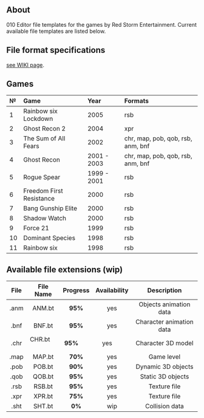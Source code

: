 ## About

010 Editor file templates for the games by Red Storm Entertainment. Current available file templates are listed below.

## File format specifications

[see WIKI page](https://github.com/AlexKimov/010Editor-Templates-GR/wiki).

## Games

| №     | Game | Year | Formats |
| :--- | :-- | :------ | :------ |
| 1 | Rainbow six Lockdown | 2005 | rsb |
| 2 | Ghost Recon 2 | 2004 | xpr |
| 3 | The Sum of All Fears | 2002 | chr, map, pob, qob, rsb, anm, bnf  |
| 4 | Ghost Recon | 2001 - 2003 | chr, map, pob, qob, rsb, anm, bnf  |
| 5 | Rogue Spear | 1999 - 2001  | rsb |
| 6 | Freedom First Resistance  | 2000  | rsb |
| 7 | Bang Gunship Elite |  2000 | rsb  |
| 8 | Shadow Watch  | 2000  | rsb  |
| 9 | Force 21  | 1999  | rsb  |
| 10 | Dominant Species  |  1998 | rsb  |
| 11 | Rainbow six | 1998 |  rsb  |

## Available file extensions (wip)

| File        | File Name     | Progress     | Availability | Description |
| :---------: | :-----------: | :----------: | :----------: | :----------: |
| .anm        | ANM.bt        | **95%**      | yes          | Objects animation data |
| .bnf        | BNF.bt        | **95%**      | yes          | Character animation data |
| .chr        | CHR.bt        | **95%**      | yes          | Character 3D model |
| .map        | MAP.bt        | **70%**      | yes          | Game level |
| .pob        | POB.bt        | **90%**      | yes          | Dynamic 3D objects |
| .qob        | QOB.bt        | **95%**      | yes          | Static 3D objects |
| .rsb        | RSB.bt        | **95%**      | yes          | Texture file |
| .xpr        | XPR.bt        | **75%**      | yes          | Texture file |
| .sht        | SHT.bt        | **0%**           | wip          | Collision data |
